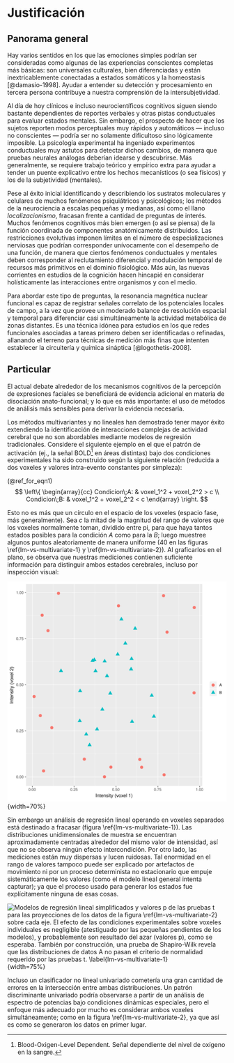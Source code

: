 # Justificación

## Panorama general

Hay varios sentidos en los que las emociones simples podrían ser
consideradas como algunas de las experiencias conscientes completas
más básicas: son universales culturales, bien diferenciadas y están
inextricablemente conectadas a estados somáticos y la homeostasis
[@damasio-1998]. Ayudar a entender su detección y procesamiento en
tercera persona contribuye a nuestra comprensión de la
intersubjetividad.

Al día de hoy clínicos e incluso neurocientíficos cognitivos siguen
siendo bastante dependientes de reportes verbales y otras pistas
conductuales para evaluar estados mentales. Sin embargo, el prospecto
de hacer que los sujetos reporten modos perceptuales muy rápidos y
automáticos — incluso no conscientes — podría ser no solamente
dificultoso sino lógicamente imposible. La psicología experimental ha
ingeniado experimentos conductuales muy astutos para detectar dichos
cambios, de manera que pruebas neurales análogas deberían idearse y
descubrirse. Más generalmente, se requiere trabajo teórico y empírico
extra para ayudar a tender un puente explicativo entre los hechos
mecanísticos (o sea físicos) y los de la subjetividad (mentales).

Pese al éxito inicial identificando y describiendo los sustratos
moleculares y celulares de muchos fenómenos psiquiátricos y
psicológicos; los métodos de la neurociencia a escalas pequeñas y
medianas, así como el llano _localizacionismo_, fracasan frente a
cantidad de preguntas de interés. Muchos fenómenos cognitivos más
bien emergen (o así se piensa) de la función coordinada de componentes
anatómicamente distribuidos. Las restricciones evolutivas imponen
límites en el número de especializaciones nerviosas que podrían
corresponder unívocamente con el desempeño de una función, de manera
que ciertos fenómenos conductuales y mentales deben corresponder al
reclutamiento diferencial y modulación temporal de recursos más
primitivos en el dominio fisiológico. Más aún, las nuevas corrientes
en estudios de la cognición hacen hincapié en considerar
holísticamente las interacciones entre organismos y con el medio.

Para abordar este tipo de preguntas, la resonancia magnética nuclear
funcional es capaz de registrar señales correlato de los potenciales
locales de campo, a la vez que provee un moderado balance de
resolución espacial y temporal para diferenciar casi simultáneamente
la actividad metabólica de zonas distantes. Es una técnica idónea para
estudios en los que redes funcionales asociadas a tareas primero deben
ser identificadas o refinadas, allanando el terreno para técnicas de
medición más finas que intenten establecer la circuitería y química
sináptica [@logothetis-2008].

## Particular

El actual debate alrededor de los mecanismos cognitivos de la
percepción de expresiones faciales se beneficiará de evidencia
adicional en materia de disociación anato-funcional; y lo que es más
importante: el uso de métodos de análisis más sensibles para derivar
la evidencia necesaria.

Los métodos multivariantes y no lineales han demostrado tener mayor
éxito extendiendo la identificación de interacciones complejas de
actividad cerebral que no son abordables mediante modelos de regresión
tradicionales. Considere el siguiente ejemplo en el que el patrón de
activación (ej., la señal BOLD[^bold] en áreas distintas) bajo dos
condiciones experimentales ha sido construido según la siguiente
relación (reducida a dos voxeles y valores intra-evento constantes por
simpleza):

[^bold]: Blood-Oxigen-Level Dependent. Señal dependiente del nivel de
    oxígeno en la sangre.

(@ref_for_eqn1) $$ \left\{ \begin{array}{cc}
                           Condicion\;A: & voxel_1^2 + voxel_2^2 > c \\
                           Condicion\;B: & voxel_1^2 + voxel_2^2 < c
           \end{array} \right. $$

Esto no es más que un círculo en el espacio de los voxeles (espacio
fase, más generalmente). Sea $c$ la mitad de la magnitud del rango de
valores que los voxeles normalmente toman, dividido entre pi, para que
haya tantos estados posibles para la condición _A_ como para la _B_;
luego muestree algunos puntos aleatoriamente de manera uniforme (40 en
las figuras \ref{lm-vs-multivariate-1} y
\ref{lm-vs-multivariate-2}). Al graficarlos en el plano, se observa
que nuestras mediciones contienen suficiente información para
distinguir ambos estados cerebrales, incluso por inspección visual:

![Patrón bidimensional no lineal de actividad de dos voxeles, según se muestreó con 18 ensayos bajo la condición experimental _A_ más 22 bajo la _B_. Las mediciones de la señal BOLD que corresponden a la condición _A_ pueden distinguirse por su excentricidad con respecto de la condición _B_. \label{lm-vs-multivariate-2}](source/figures/./lm-vs-multivariate-2.svg){width=70%}

Sin embargo un análisis de regresión lineal operando en voxeles
separados está destinado a fracasar (figura
\ref{lm-vs-multivariate-1}). Las distribuciones unidimensionales de
muestra se encuentran aproximadamente centradas alrededor del mismo
valor de intensidad, así que no se observa ningún efecto
intercondición. Por otro lado, las mediciones están muy dispersas y
lucen ruidosas. Tal enormidad en el rango de valores tampoco puede ser
explicado por artefactos de movimiento ni por un proceso determinista
no estacionario que empuje sistemáticamente los valores (como el
modelo lineal general intenta capturar); ya que el proceso usado para
generar los estados fue explícitamente ninguna de esas cosas.

![Modelos de regresión lineal simplificados y valores $p$ de las
pruebas $t$ para las proyecciones de los datos de la figura
\ref{lm-vs-multivariate-2} sobre cada eje. El efecto de las
condiciones experimentales sobre voxeles individuales es negligible
(atestiguado por las pequeñas pendientes de los modelos), y
probablemente son resultado del azar (valores $p$), como se
esperaba. También por construcción, una prueba de Shapiro-Wilk revela
que las distribuciones de datos _A_ no pasan el criterio de normalidad
requerido por las pruebas
$t$. \label{lm-vs-multivariate-1}](source/figures/./lm-vs-multivariate-1.svg){width=75%}

Incluso un clasificador no lineal univariado cometería una gran
cantidad de errores en la intersección entre ambas distribuciones.  Un
patrón discriminante univariado podría observarse a partir de un
análisis de espectro de potencias bajo condiciones dinámicas
especiales, pero el enfoque más adecuado por mucho es considerar ambos
voxeles simultáneamente; como en la figura \ref{lm-vs-multivariate-2},
ya que así es como se generaron los datos en primer lugar.
